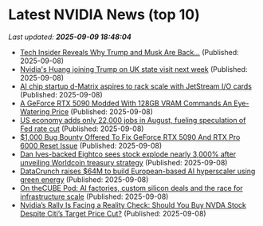 # Latest NVIDIA News (top 10)
_Last updated: **2025-09-09 18:48:04**_

- [Tech Insider Reveals Why Trump and Musk Are Back…](https://www.globenewswire.com/news-release/2025/09/08/3146388/0/en/Tech-Insider-Reveals-Why-Trump-and-Musk-Are-Back.html) (Published: 2025-09-08)
- [Nvidia's Huang joining Trump on UK state visit next week](https://www.cnbc.com/2025/09/08/nvidia-huang-trump-uk-state-visit.html) (Published: 2025-09-08)
- [AI chip startup d-Matrix aspires to rack scale with JetStream I/O cards](https://www.theregister.com/2025/09/08/dmatrix_jetstream_nic/) (Published: 2025-09-08)
- [A GeForce RTX 5090 Modded With 128GB VRAM Commands An Eye-Watering Price](https://hothardware.com/news/geforce-rtx-5090-with-128gb-vram-over-13k) (Published: 2025-09-08)
- [US economy adds only 22,000 jobs in August, fueling speculation of Fed rate cut](https://techpinions.com/us-economy-adds-only-22000-jobs-in-august-fueling-speculation-of-fed-rate-cut/) (Published: 2025-09-08)
- [$1,000 Bug Bounty Offered To Fix GeForce RTX 5090 And RTX Pro 6000 Reset Issue](https://hothardware.com/news/1000-bug-bounty-geforce-rtx-5090-rtx-pro-6000-reset-issue) (Published: 2025-09-08)
- [Dan Ives-backed Eightco sees stock explode nearly 3,000% after unveiling Worldcoin treasury strategy](https://finance.yahoo.com/news/dan-ives-backed-eightco-sees-stock-explode-nearly-3000-after-unveiling-worldcoin-treasury-strategy-173955620.html) (Published: 2025-09-08)
- [DataCrunch raises $64M to build European-based AI hyperscaler using green energy](https://siliconangle.com/2025/09/08/datacrunch-raises-64m-build-european-based-ai-hyperscaler-using-green-energy/) (Published: 2025-09-08)
- [On theCUBE Pod: AI factories, custom silicon deals and the race for infrastructure scale](https://siliconangle.com/2025/09/08/ai-factories-custom-silicon-deals-race-infrastructure-scale-thecubepod/) (Published: 2025-09-08)
- [Nvidia’s Rally Is Facing a Reality Check: Should You Buy NVDA Stock Despite Citi’s Target Price Cut?](https://www.barchart.com/story/news/34671143/nvidias-rally-is-facing-a-reality-check-should-you-buy-nvda-stock-despite-citis-target-price-cut) (Published: 2025-09-08)
